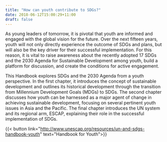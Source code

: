 ```yaml
---
title: "How can youth contribute to SDGs?"
date: 2018-06-12T15:00:29+11:00
draft: false
---
```


As young leaders of tomorrow, it is pivotal that youth are informed and engaged with the global vision for the future. Over the next fifteen years, youth will not only directly experience the outcome of SDGs and plans, but will also be the key driver for their successful implementation. For this reason, it is vital to raise awareness about the recently adopted 17 SDGs and the 2030 Agenda for Sustainable Development among youth, build a platform for discussion, and create the conditions for active engagement.

This Handbook explores SDGs and the 2030 Agenda from a youth perspective. In the first chapter, it introduces the concept of sustainable development and outlines its historical development through the transition from Millennium Development Goals (MDGs) to SDGs. The second chapter discusses how youth can be harnessed as a major agent of change in achieving sustainable development, focusing on several pertinent youth issues in Asia and the Pacific. The final chapter introduces the UN system and its regional arm, ESCAP, explaining their role in the successful implementation of SDGs.

{{< button link="http://www.unescap.org/resources/un-and-sdgs-handbook-youth" text="Handbook for Youth">}}